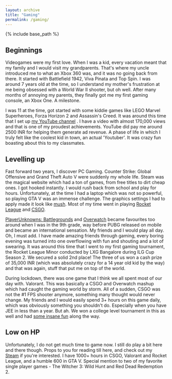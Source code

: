 ```yaml
---
layout: archive
title: "Gaming"
permalink: /gaming/
---
```


{% include base_path %}

## Beginnings

Videogames were my first love. When I was a kid, every vacation meant that my family and I would visit my grandparents. That's where my uncle introduced me to what an Xbox 360 was, and it was no going back from there. It started with Battlefield 1942, Viva Pinata and Top Spin. I was around 7 years old at the time, so I understand my mother's frustration at me being obsessed with a World War II shooter, but oh well. After many months of annoying my parents, they finally got me my first gaming console, an Xbox One. A milestone.<br>

I was 11 at the time, got started with some kiddie games like LEGO Marvel Superheroes, Forza Horizon 2 and Assassin's Creed. It was around this time that I set up [my YouTube channel](https://www.youtube.com/channel/UC6wgtLI9vE8KaSETq1AS2pw) . I have a video with almost 170,000 views and that is one of my proudest achievements. YouTube did pay me around 2500 INR for helping them generate ad revenue. A phase of life in which I truly felt like the coolest kid in town, an actual 'Youtuber'. It was crazy fun boasting about this to my classmates.<br>

## Levelling up

Fast forward two years, I discover PC Gaming. Counter Strike: Global Offensive and Grand Theft Auto V were suddenly my whole life. Steam was the magical website which had a ton of games, from free titles to dirt cheap ones. I got hooked instantly. I would rush back from school and play for hours. Unfortunately, at the time I had a laptop which was not so powerful, so playing GTA V was an immense challenge. The graphics settings I had to apply made it look like [mush](https://www.youtube.com/watch?v=77kTjAVkzZg). Most of my time went in playing [Rocket League](https://www.youtube.com/watch?v=okn316t5JN8) and [CSGO](https://www.youtube.com/watch?v=m7LXlddsDg0).<br>

[PlayerUnknowns: Battlegrounds](https://www.youtube.com/watch?v=WkiY90FRRyg) and [Overwatch](https://www.youtube.com/watch?v=IjiWvKgHKOY) became favourites too around when I was in the 9th grade, way before PUBG released on mobile and became an international sensation. My friends and I would play all day. Oh, I must add. I have made amazing friends through gaming, every boring evening was turned into one overflowing with fun and shouting and a lot of swearing. It was around this time that I went to my first gaming tournament, the Rocket League Minor conducted by LXG Bangalore during ILG Cup Season 2. We secured a solid 2nd place! The three of us won a cash prize of 35,000 INR (which was absolutely crazy for a 14 year old kid by the way) and that was again, stuff that put me on top of the world.<br>

During lockdown, there was one game that I think we all spent most of our day with. Valorant. This was basically a CSGO and Overwatch mashup which had caught the gaming world by storm. All of a sudden, CSGO was not the #1 FPS shooter anymore, something many thought would never change. My friends and I would easily spend 3+ hours on this game daily, which was obviously something you shouldn't do. Especially when you have JEE in less than a year. But ah. We won a college level tournament in this as well and had [some insane fun](https://www.youtube.com/watch?v=0GVBsvLCzpE) along the way.<br>

## Low on HP

Unfortunately, I do not get much time to game now. I still do play a bit here and there though. Props to you for reading till here, and check out my [Steam](https://steamcommunity.com/id/the_aftershock) if you're interested. I have 1000+ hours in CSGO, Valorant and Rocket League, and a humble 600 in GTA V. Special mention to two of my favorite single player games - The Witcher 3: Wild Hunt and Red Dead Redemption 2.

